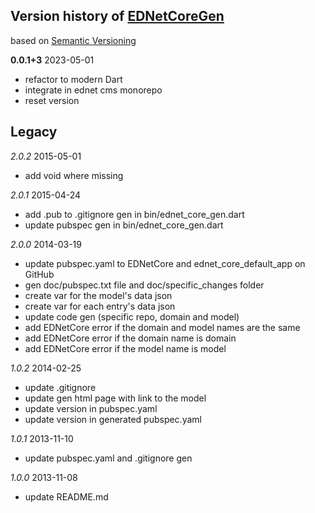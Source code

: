 ## Version history of [EDNetCoreGen](https://github.com/ednet-dev/core_generation)

based on [Semantic Versioning](http://semver.org/)

**0.0.1+3** 2023-05-01
+ refactor to modern Dart
+ integrate in ednet cms monorepo
+ reset version

## Legacy

*2.0.2* 2015-05-01

+ add void where missing

*2.0.1* 2015-04-24

+ add .pub to .gitignore gen in bin/ednet_core_gen.dart
+ update pubspec gen in bin/ednet_core_gen.dart

*2.0.0* 2014-03-19

+ update pubspec.yaml to EDNetCore and ednet_core_default_app on GitHub
+ gen doc/pubspec.txt file and doc/specific_changes folder
+ create var for the model's data json
+ create var for each entry's data json
+ update code gen (specific repo, domain and model)
+ add EDNetCore error if the domain and model names are the same
+ add EDNetCore error if the domain name is domain
+ add EDNetCore error if the model name is model

*1.0.2* 2014-02-25

+ update .gitignore
+ update gen html page with link to the model
+ update version in pubspec.yaml
+ update version in generated pubspec.yaml

*1.0.1* 2013-11-10

+ update pubspec.yaml and .gitignore gen

*1.0.0* 2013-11-08

+ update README.md

